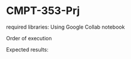 # CMPT-353-Prj

required libraries: 
Using Google Collab notebook

Order of execution

Expected results: 
